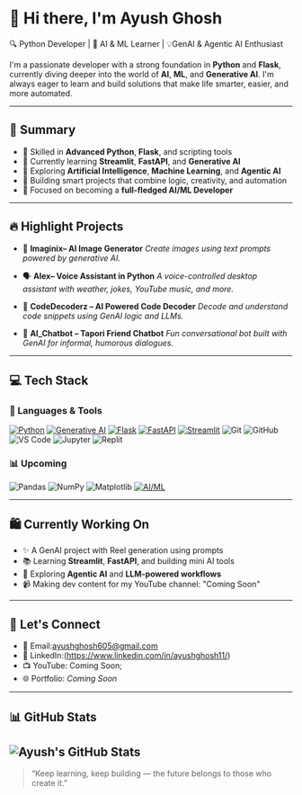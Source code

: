 # 👋 Hi there, I'm Ayush Ghosh

🔍 Python Developer | 🤖 AI & ML Learner | 💡GenAI & Agentic AI Enthusiast

I'm a passionate developer with a strong foundation in **Python** and **Flask**, currently diving deeper into the world of **AI**, **ML**, and **Generative AI**. I'm always eager to learn and build solutions that make life smarter, easier, and more automated.

---

## 🚀 Summary

* 🐍 Skilled in **Advanced Python**, **Flask**, and scripting tools
* 🌱 Currently learning **Streamlit**, **FastAPI**, and **Generative AI**
* 🤖 Exploring **Artificial Intelligence**, **Machine Learning**, and **Agentic AI**
* 🧠 Building smart projects that combine logic, creativity, and automation
* 🎯 Focused on becoming a **full-fledged AI/ML Developer**

---

## 🔥 Highlight Projects

* 🎨 **Imaginix– AI Image Generator**
  *Create images using text prompts powered by generative AI.*

* 🗣️ **Alex– Voice Assistant in Python**
  *A voice-controlled desktop assistant with weather, jokes, YouTube music, and more.*

* 📁 **CodeDecoderz – AI Powered Code Decoder**
  *Decode and understand code snippets using GenAI logic and LLMs.*

* 💬 **AI\_Chatbot – Tapori Friend Chatbot**
  *Fun conversational bot built with GenAI for informal, humorous dialogues.*

---


## 💻 Tech Stack

### 🧰 Languages & Tools

[![Python](https://img.shields.io/badge/-Python-3776AB?style=flat&logo=python&logoColor=white)](https://www.python.org/)
[![Generative AI](https://img.shields.io/badge/-Generative_AI-ff69b4?style=flat)](#)
[![Flask](https://img.shields.io/badge/-Flask-000000?style=flat&logo=flask)](https://flask.palletsprojects.com/)
[![FastAPI](https://img.shields.io/badge/-FastAPI-009688?style=flat&logo=fastapi)](https://fastapi.tiangolo.com/)
[![Streamlit](https://img.shields.io/badge/-Streamlit-ff4b4b?style=flat&logo=streamlit&logoColor=white)](https://streamlit.io/)
![Git](https://img.shields.io/badge/Git-F05032?style=for-the-badge&logo=git&logoColor=white)
![GitHub](https://img.shields.io/badge/-GitHub-181717?style=for-the-badge&logo=github)
![VS Code](https://img.shields.io/badge/-VSCode-007ACC?style=for-the-badge&logo=visual-studio-code)
![Jupyter](https://img.shields.io/badge/-Jupyter-F37626?style=for-the-badge&logo=jupyter)
![Replit](https://img.shields.io/badge/-Replit-667881?style=for-the-badge&logo=replit)

### 📊 Upcoming

![Pandas](https://img.shields.io/badge/-Pandas-150458?style=for-the-badge&logo=pandas)
![NumPy](https://img.shields.io/badge/-NumPy-013243?style=for-the-badge&logo=numpy)
![Matplotlib](https://img.shields.io/badge/-Matplotlib-11557c?style=for-the-badge&logo=matplotlib)
[![AI/ML](https://img.shields.io/badge/-AI%2FML-blueviolet?style=flat)](#)

---

## 🛍️ Currently Working On

* ✨ A GenAI project with Reel generation using prompts
* 📚 Learning **Streamlit**, **FastAPI**, and building mini AI tools
* 🧠 Exploring **Agentic AI** and **LLM-powered workflows**
* 📹 Making dev content for my YouTube channel: "Coming Soon"

---

## 📢 Let's Connect

* 📧 Email:[ayushghosh605@gmail.com](mailto:ayushghosh605@gmail.com)
* 🔗 LinkedIn:(https://www.linkedin.com/in/ayushghosh11/)
* 📺 YouTube: Coming Soon;
* 🌐 Portfolio: *Coming Soon*

---

## 📊 GitHub Stats

![Ayush's GitHub Stats](https://github-readme-stats.vercel.app/api?username=ai-codesmith-solver&show_icons=true&theme=radical)
---

> “Keep learning, keep building — the future belongs to those who create it.”
